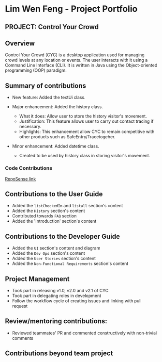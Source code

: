 # Lim Wen Feng - Project Portfolio
## PROJECT: Control Your Crowd

## Overview
Control Your Crowd (CYC) is a desktop application used for managing crowd levels at any location or events.
The user interacts with it using a Command Line Interface (CLI). It is written in Java using the
Object-oriented programming (OOP) paradigm.

## Summary of contributions
* New feature: Added the textUi class.
  
* Major enhancement: Added the history class.
    * What it does: Allow user to store the history visitor's movement.
    * Justification: This feature allows user to carry out contact tracing if necessary.
    * Highlights: This enhancement allow CYC to remain competitive with other products such as SafeEntry/Tracetogeher.
    
* Minor enhancement: Added datetime class.
    * Created to be used by history class in storing visitor's movement.
    
    
### Code Contributions 
[RepoSense link](https://nus-cs2113-ay2021s2.github.io/tp-dashboard/?search=limwenfeng&sort=groupTitle&sortWithin=title&since=2021-03-05&timeframe=commit&mergegroup=&groupSelect=groupByRepos&breakdown=false)


## Contributions to the User Guide
* Added the `listCheckedIn` and `listall` section's content
* Added the `History` section's content
* Contributed towards `FAQ` section
* Added the 'Introduction' section's content


## Contributions to the Developer Guide
* Added the `UI` section's content and diagram
* Added the `Dev Ops` section's content
* Added the `User Stories` section's content
* Added the `Non-Functional Requirements` section's content

## Project Management
* Took part in releasing v1.0, v2.0 and v2.1 of CYC
* Took part in delegating roles in development
* Follow the workflow cycle of creating issues and linking with pull request

## Review/mentoring contributions:
* Reviewed teammates' PR and commented constructively with non-trivial comments



## Contributions beyond team project

